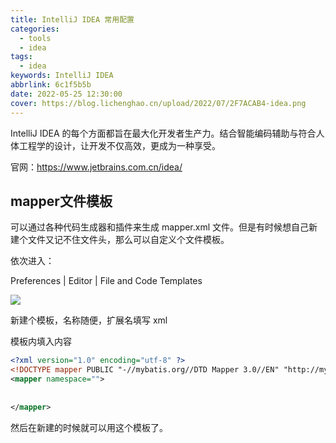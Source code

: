 ```yaml
---
title: IntelliJ IDEA 常用配置
categories: 
  - tools
  - idea
tags:
  - idea
keywords: IntelliJ IDEA
abbrlink: 6c1f5b5b
date: 2022-05-25 12:30:00
cover: https://blog.lichenghao.cn/upload/2022/07/2F7ACAB4-idea.png
---
```



IntelliJ IDEA 的每个方面都旨在最大化开发者生产力。结合智能编码辅助与符合人体工程学的设计，让开发不仅高效，更成为一种享受。

官网：https://www.jetbrains.com.cn/idea/

## mapper文件模板

可以通过各种代码生成器和插件来生成 mapper.xml 文件。但是有时候想自己新建个文件又记不住文件头，那么可以自定义个文件模板。

依次进入：

Preferences | Editor | File and Code Templates   

![](https://blog.lichenghao.cn/upload/2022/07/17125313.png)

新建个模板，名称随便，扩展名填写 xml 

模板内填入内容

```xml
<?xml version="1.0" encoding="utf-8" ?>
<!DOCTYPE mapper PUBLIC "-//mybatis.org//DTD Mapper 3.0//EN" "http://mybatis.org/dtd/mybatis-3-mapper.dtd" >
<mapper namespace="">
    
    
</mapper>
```

然后在新建的时候就可以用这个模板了。

